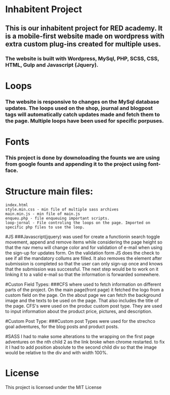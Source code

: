 # Inhabitent Project
## This is our inhabitent project for RED academy. It is a mobile-first website made on wordpress with extra custom plug-ins created for multiple uses. 
### The website is built with Wordpress, MySql, PHP, SCSS, CSS, HTML, Gulp and Javascript (Jquery).

# Loops
### The website is responsive to changes on the MySql database updates. The loops used on the shop, journal and blogpost tags will automatically catch updates made and fetch them to the page. Multiple loops have been used for specific porpuses.

# Fonts
### This project is done by downoloading the founts we are using from google founts and appending it to the project using font-face.

# Structure main files:
    index.html
    style.min.css - min file of multiple sass archives
    main.min.js - min file of main.js
    enqueu.php - file enqueuing important scripts.
    loop-jornal - File controling the loops on the page. Imported on specific php files to use the loop.

#JS
###Javascript(jquery) was used for create a functionin search toggle movement, append and remove items while considering the page height so that the nav menu will change color and for validation of e-mail when using the sign-up for updates form.
    On the validation form JS does the check to see if all the mandatory collums are filled. It also removes the element after submission is completed so that the user can only sign-up once and knows that the submission was successful. The next step would be to work on it linking it to a valid e-mail so that the information is forwarded somewhere.

#Custon Field Types:
###CFS where used to fetch information on different parts of the project. 
    On the main page(front page) it fetched the logo from a custom field on the page.
    On the about page we can fetch the background image and the texts to be used on the page. That also includes the title of the page.
    CFS's were used on the produc custom post type. They are used to input information about the product price, pictures, and description.

#Custom Post Type:
###Custom post Types were used for the strechco goal adventures, for the blog posts and product posts.

#SASS
I had to make some alterations to the wrapping on the first page adventures on the nth child 2 as the link broke when chrome restarted. to fix it I had to add position absolute to the second child div so that the image would be relative to the div and with width 100%.

# License
This project is licensed under the MIT License
